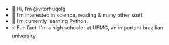 - 👋 Hi, I’m @vitorhugolg
- 👀 I’m interested in science, reading & many other stuff.
- 🌱 I’m currently learning Python.
- ⚡ Fun fact: I'm a high schooler at UFMG, an important brazilian university.

<!---
vitorhugolg/vitorhugolg is a ✨ special ✨ repository because its `README.md` (this file) appears on your GitHub profile.
You can click the Preview link to take a look at your changes.
--->
